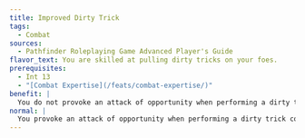 ```yaml
---
title: Improved Dirty Trick
tags:
  - Combat
sources:
  - Pathfinder Roleplaying Game Advanced Player's Guide
flavor_text: You are skilled at pulling dirty tricks on your foes.
prerequisites:
  - Int 13
  - "[Combat Expertise](/feats/combat-expertise/)"
benefit: |
  You do not provoke an attack of opportunity when performing a dirty trick combat maneuver. In addition, you receive a +2 bonus on checks made to attempt a dirty trick. You also receive a +2 bonus to your Combat Maneuver Defense when an opponent tries a dirty trick on you.
normal: |
  You provoke an attack of opportunity when performing a dirty trick combat maneuver.
---
```


